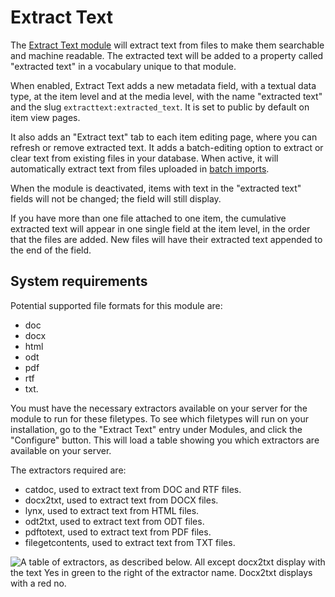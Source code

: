 # Extract Text

The [Extract Text module](https://omeka.org/s/modules/ExtractText) will extract text from files to make them searchable and machine readable. The extracted text will be added to a property called "extracted text" in a vocabulary unique to that module.

When enabled, Extract Text adds a new metadata field, with a textual data type, at the item level and at the media level, with the name "extracted text" and the slug `extracttext:extracted_text`. It is set to public by default on item view pages.

It also adds an "Extract text" tab to each item editing page, where you can refresh or remove extracted text. It adds a batch-editing option to extract or clear text from existing files in your database. When active, it will automatically extract text from files uploaded in [batch imports](../modules/csvimport.md).

When the module is deactivated, items with text in the "extracted text" fields will not be changed; the field will still display.

If you have more than one file attached to one item, the cumulative extracted text will appear in one single field at the item level, in the order that the files are added. New files will have their extracted text appended to the end of the field.

## System requirements

Potential supported file formats for this module are:

- doc
- docx
- html
- odt
- pdf
- rtf
- txt.

You must have the necessary extractors available on your server for the module to run for these filetypes. To see which filetypes will run on your installation, go to the "Extract Text" entry under Modules, and click the "Configure" button. This will load a table showing you which extractors are available on your server.

The extractors required are:

- catdoc, used to extract text from DOC and RTF files.
- docx2txt, used to extract text from DOCX files.
- lynx, used to extract text from HTML files.
- odt2txt, used to extract text from ODT files.
- pdftotext, used to extract text from PDF files.
- filegetcontents, used to extract text from TXT files.

![A table of extractors, as described below. All except docx2txt display with the text Yes in green to the right of the extractor name. Docx2txt displays with a red no.](../modules/modulesfiles/extracttext.png)
